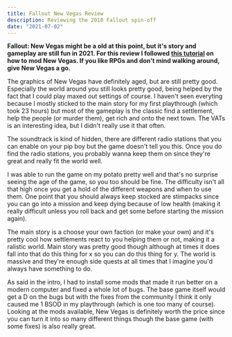```yaml
---
title: Fallout New Vegas Review
description: Reviewing the 2010 Fallout spin-off
date: "2021-07-02"
---
```


**Fallout: New Vegas might be a old at this point, but it's story and gameplay are still fun in 2021. For this review I followed [this tutorial](https://www.youtube.com/watch?v=VaFN2nAkGh0&list=PLyh1OWxYFlNKqxYm42dPi9Q9YsYU6edLg) on how to mod New Vegas. If you like RPGs and don't mind walking around, give New Vegas a go.**

The graphics of New Vegas have definitely aged, but are still pretty good. Especially the world around you still looks pretty good, being helped by the fact that I could play maxed out settings of course. I haven't seen everyting because I mostly sticked to the main story for my first playthrough (which took 23 hours) but most of the gameplay is the classic find a settlement, help the people (or murder them), get rich and onto the next town. The VATs is an interesting idea, but I didn't really use it that often.

The soundtrack is kind of hidden, there are different radio stations that you can enable on your pip boy but the game doesn't tell you this. Once you do find the radio stations, you probably wanna keep them on since they're great and really fit the world well.

I was able to run the game on my potato pretty well and that's no surprise seeing the age of the game, so you too should be fine. The difficulty isn't all that high once you get a hold of the different weapons and when to use them. One point that you should always keep stocked are stimpacks since you can go into a mission and keep dying because of low health (making it really difficult unless you roll back and get some before starting the mission again).

The main story is a choose your own faction (or make your own) and it's pretty cool how settlements react to you helping them or not, making it a ralistic world. Main story was pretty good though although at times it does fall into that do this thing for x so you can do this thing for y. The world is massive and they're enough side quests at all times that I imagine you'd always have something to do.

As said in the intro, I had to install some mods that made it run better on a modern computer and fixed a whole lot of bugs. The base game itself would get a D on the bugs but with the fixes from the community I think it only caused me 1 BSOD in my playthrough (which is one too many of course). Looking at the mods available, New Vegas is definitely worth the price since you can turn it into so many different things though the base game (with some fixes) is also really great.